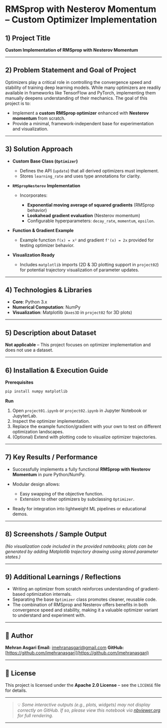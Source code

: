 # RMSprop with Nesterov Momentum – Custom Optimizer Implementation

## 1) Project Title

**Custom Implementation of RMSprop with Nesterov Momentum**

---

## 2) Problem Statement and Goal of Project

Optimizers play a critical role in controlling the convergence speed and stability of training deep learning models. While many optimizers are readily available in frameworks like TensorFlow and PyTorch, implementing them manually deepens understanding of their mechanics.
The goal of this project is to:

* Implement a **custom RMSprop optimizer** enhanced with **Nesterov momentum** from scratch.
* Provide a minimal, framework-independent base for experimentation and visualization.

---

## 3) Solution Approach

* **Custom Base Class (`Optimizer`)**

  * Defines the API (`update`) that all derived optimizers must implement.
  * Stores `learning_rate` and uses type annotations for clarity.

* **`RMSpropNesterov` Implementation**

  * Incorporates:

    * **Exponential moving average of squared gradients** (RMSprop behavior)
    * **Lookahead gradient evaluation** (Nesterov momentum)
    * Configurable hyperparameters: `decay_rate`, `momentum`, `epsilon`.

* **Function & Gradient Example**

  * Example function `f(x) = x²` and gradient `f'(x) = 2x` provided for testing optimizer behavior.

* **Visualization Ready**

  * Includes `matplotlib` imports (2D & 3D plotting support in `project02`) for potential trajectory visualization of parameter updates.

---

## 4) Technologies & Libraries

* **Core**: Python 3.x
* **Numerical Computation**: NumPy
* **Visualization**: Matplotlib (`Axes3D` in `project02` for 3D plots)

---

## 5) Description about Dataset

**Not applicable** – This project focuses on optimizer implementation and does not use a dataset.

---

## 6) Installation & Execution Guide

**Prerequisites**

```bash
pip install numpy matplotlib
```

**Run**

1. Open `project01.ipynb` or `project02.ipynb` in Jupyter Notebook or JupyterLab.
2. Inspect the optimizer implementation.
3. Replace the example function/gradient with your own to test on different optimization landscapes.
4. (Optional) Extend with plotting code to visualize optimizer trajectories.

---

## 7) Key Results / Performance

* Successfully implements a fully functional **RMSprop with Nesterov Momentum** in pure Python/NumPy.
* Modular design allows:

  * Easy swapping of the objective function.
  * Extension to other optimizers by subclassing `Optimizer`.
* Ready for integration into lightweight ML pipelines or educational demos.

---

## 8) Screenshots / Sample Output

*(No visualization code included in the provided notebooks; plots can be generated by adding Matplotlib trajectory drawing using stored parameter states.)*

---

## 9) Additional Learnings / Reflections

* Writing an optimizer from scratch reinforces understanding of gradient-based optimization internals.
* Separating the base `Optimizer` class promotes cleaner, reusable code.
* The combination of RMSprop and Nesterov offers benefits in both convergence speed and stability, making it a valuable optimizer variant to understand and experiment with.

---

## 👤 Author

**Mehran Asgari**
**Email:** [imehranasgari@gmail.com](mailto:imehranasgari@gmail.com)
**GitHub:** [https://github.com/imehranasgari](https://github.com/imehranasgari)

---

## 📄 License

This project is licensed under the **Apache 2.0 License** – see the `LICENSE` file for details.

---

> 💡 *Some interactive outputs (e.g., plots, widgets) may not display correctly on GitHub. If so, please view this notebook via [nbviewer.org](https://nbviewer.org) for full rendering.*

---
